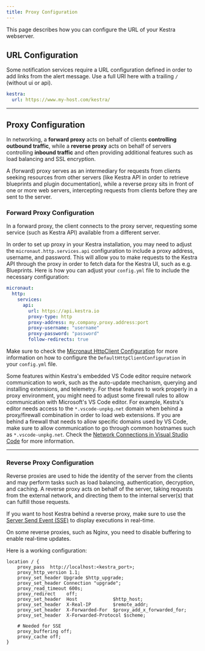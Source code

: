 ```yaml
---
title: Proxy Configuration
---
```


This page describes how you can configure the URL of your Kestra webserver.

## URL Configuration
Some notification services require a URL configuration defined in order to add links from the alert message. Use a full URI here with a trailing `/` (without ui or api).

```yaml
kestra:
  url: https://www.my-host.com/kestra/
```

---

## Proxy Configuration

In networking, a **forward proxy** acts on behalf of clients **controlling outbound traffic**, while a **reverse proxy** acts on behalf of servers controlling **inbound traffic** and often providing additional features such as load balancing and SSL encryption.

A (forward) proxy serves as an intermediary for requests from clients seeking resources from other servers (like Kestra API in order to retrieve blueprints and plugin documentation), while a reverse proxy sits in front of one or more web servers, intercepting requests from clients before they are sent to the server.

### Forward Proxy Configuration

In a forward proxy, the client connects to the proxy server, requesting some service (such as Kestra API) available from a different server.

In order to set up proxy in your Kestra installation, you may need to adjust the `micronaut.http.services.api` configuration to include a proxy address, username, and password. This will allow you to make requests to the Kestra API through the proxy in order to fetch data for the Kestra UI, such as e.g. Blueprints. Here is how you can adjust your `config.yml` file to include the necessary configuration:

```yaml
micronaut:
  http:
    services:
      api:
        url: https://api.kestra.io
        proxy-type: http
        proxy-address: my.company.proxy.address:port
        proxy-username: "username"
        proxy-password: "password"
        follow-redirects: true
```

Make sure to check the [Micronaut HttpClient Configuration](https://docs.micronaut.io/latest/guide/configurationreference.html#io.micronaut.http.client.DefaultHttpClientConfiguration) for more information on how to configure the `DefaultHttpClientConfiguration` in your `config.yml` file.


Some features within Kestra's embedded VS Code editor require network communication to work, such as the auto-update mechanism, querying and installing extensions, and telemetry. For these features to work properly in a proxy environment, you might need to adjust some firewall rules to allow communication with Microsoft's VS Code editor. For example, Kestra's editor needs access to the `*.vscode-unpkg.net` domain when behind a proxy/firewall combination in order to load web extensions. If you are behind a firewall that needs to allow specific domains used by VS Code, make sure to allow communication to go through common hostnames such as `*.vscode-unpkg.net`. Check the [Network Connections in Visual Studio Code](https://code.visualstudio.com/docs/setup/network) for more information.

---

### Reverse Proxy Configuration

Reverse proxies are used to hide the identity of the server from the clients and may perform tasks such as load balancing, authentication, decryption, and caching. A reverse proxy acts on behalf of the server, taking requests from the external network, and directing them to the internal server(s) that can fulfill those requests.

If you want to host Kestra behind a reverse proxy, make sure to use the [Server Send Event (SSE)](https://developer.mozilla.org/en-US/docs/Web/API/Server-sent_events/Using_server-sent_events) to display executions in real-time.

On some reverse proxies, such as Nginx, you need to disable buffering to enable real-time updates.

Here is a working configuration:

```nginx
location / {
    proxy_pass  http://localhost:<kestra_port>;
    proxy_http_version 1.1;
    proxy_set_header Upgrade $http_upgrade;
    proxy_set_header Connection "upgrade";
    proxy_read_timeout 600s;
    proxy_redirect    off;
    proxy_set_header  Host             $http_host;
    proxy_set_header  X-Real-IP        $remote_addr;
    proxy_set_header  X-Forwarded-For  $proxy_add_x_forwarded_for;
    proxy_set_header  X-Forwarded-Protocol $scheme;

    # Needed for SSE
    proxy_buffering off;
    proxy_cache off;
}
```


